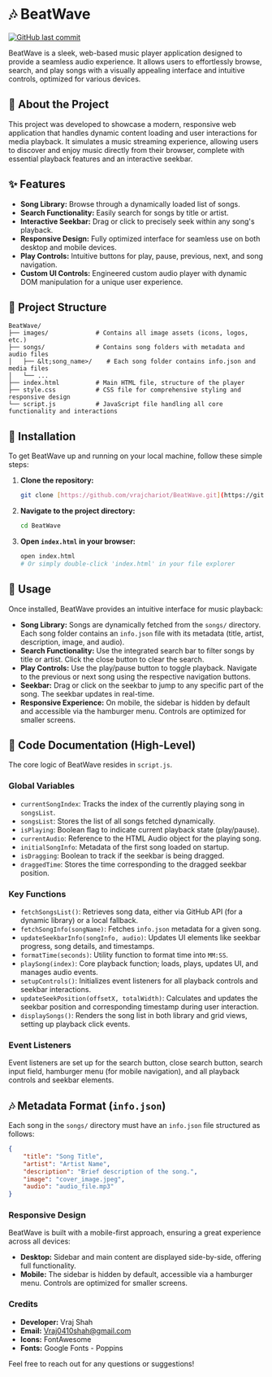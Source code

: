 # 🎶 BeatWave

[![GitHub last commit](https://img.shields.io/badge/GitHub%20last%20commit-main-blue)](https://github.com/vrajchariot/BeatWave/commits/main)

BeatWave is a sleek, web-based music player application designed to provide a seamless audio experience. It allows users to effortlessly browse, search, and play songs with a visually appealing interface and intuitive controls, optimized for various devices.

## 🌟 About the Project

This project was developed to showcase a modern, responsive web application that handles dynamic content loading and user interactions for media playback. It simulates a music streaming experience, allowing users to discover and enjoy music directly from their browser, complete with essential playback features and an interactive seekbar.

## ✨ Features

* **Song Library:** Browse through a dynamically loaded list of songs.
* **Search Functionality:** Easily search for songs by title or artist.
* **Interactive Seekbar:** Drag or click to precisely seek within any song's playback.
* **Responsive Design:** Fully optimized interface for seamless use on both desktop and mobile devices.
* **Play Controls:** Intuitive buttons for play, pause, previous, next, and song navigation.
* **Custom UI Controls:** Engineered custom audio player with dynamic DOM manipulation for a unique user experience.

## 📂 Project Structure
```
BeatWave/
├── images/             # Contains all image assets (icons, logos, etc.)
├── songs/              # Contains song folders with metadata and audio files
│   ├── &lt;song_name>/    # Each song folder contains info.json and media files
│   └── ...
├── index.html          # Main HTML file, structure of the player
├── style.css           # CSS file for comprehensive styling and responsive design
└── script.js           # JavaScript file handling all core functionality and interactions
```
## 🚀 Installation

To get BeatWave up and running on your local machine, follow these simple steps:

1.  **Clone the repository:**
    ```bash
    git clone [https://github.com/vrajchariot/BeatWave.git](https://github.com/vrajchariot/BeatWave.git)
    ```
2.  **Navigate to the project directory:**
    ```bash
    cd BeatWave
    ```
3.  **Open `index.html` in your browser:**
    ```bash
    open index.html
    # Or simply double-click 'index.html' in your file explorer
    ```

## 🎵 Usage

Once installed, BeatWave provides an intuitive interface for music playback:

* **Song Library:** Songs are dynamically fetched from the `songs/` directory. Each song folder contains an `info.json` file with its metadata (title, artist, description, image, and audio).
* **Search Functionality:** Use the integrated search bar to filter songs by title or artist. Click the close button to clear the search.
* **Play Controls:** Use the play/pause button to toggle playback. Navigate to the previous or next song using the respective navigation buttons.
* **Seekbar:** Drag or click on the seekbar to jump to any specific part of the song. The seekbar updates in real-time.
* **Responsive Experience:** On mobile, the sidebar is hidden by default and accessible via the hamburger menu. Controls are optimized for smaller screens.

## 📝 Code Documentation (High-Level)

The core logic of BeatWave resides in `script.js`.

### Global Variables

* `currentSongIndex`: Tracks the index of the currently playing song in `songsList`.
* `songsList`: Stores the list of all songs fetched dynamically.
* `isPlaying`: Boolean flag to indicate current playback state (play/pause).
* `currentAudio`: Reference to the HTML Audio object for the playing song.
* `initialSongInfo`: Metadata of the first song loaded on startup.
* `isDragging`: Boolean to track if the seekbar is being dragged.
* `draggedTime`: Stores the time corresponding to the dragged seekbar position.

### Key Functions

* `fetchSongsList()`: Retrieves song data, either via GitHub API (for a dynamic library) or a local fallback.
* `fetchSongInfo(songName)`: Fetches `info.json` metadata for a given song.
* `updateSeekbarInfo(songInfo, audio)`: Updates UI elements like seekbar progress, song details, and timestamps.
* `formatTime(seconds)`: Utility function to format time into `MM:SS`.
* `playSong(index)`: Core playback function; loads, plays, updates UI, and manages audio events.
* `setupControls()`: Initializes event listeners for all playback controls and seekbar interactions.
* `updateSeekPosition(offsetX, totalWidth)`: Calculates and updates the seekbar position and corresponding timestamp during user interaction.
* `displaySongs()`: Renders the song list in both library and grid views, setting up playback click events.

### Event Listeners

Event listeners are set up for the search button, close search button, search input field, hamburger menu (for mobile navigation), and all playback controls and seekbar elements.

## 🎶 Metadata Format (`info.json`)

Each song in the `songs/` directory must have an `info.json` file structured as follows:

```json
{
    "title": "Song Title",
    "artist": "Artist Name",
    "description": "Brief description of the song.",
    "image": "cover_image.jpeg",
    "audio": "audio_file.mp3"
}
```
### Responsive Design
BeatWave is built with a mobile-first approach, ensuring a great experience across all devices:

* **Desktop:** Sidebar and main content are displayed side-by-side, offering full functionality.
* **Mobile:** The sidebar is hidden by default, accessible via a hamburger menu. Controls are optimized for smaller screens.

### Credits
* **Developer:** Vraj Shah
* **Email:** [Vraj0410shah@gmail.com](mailto:Vraj0410shah@gmail.com)
* **Icons:** FontAwesome
* **Fonts:** Google Fonts - Poppins

Feel free to reach out for any questions or suggestions!
